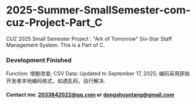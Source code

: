 # 2025-Summer-SmallSemester-com-cuz-Project-Part_C
CUZ 2025 Small Semester Project : "Ark of Tomorrow" Six-Star Staff Management System. This is a Part of C.

### Development Finished
Function: 增删改查; 
CSV Data: Updated to September 17, 2025; 
编码采用原始开发者本地编码格式，如遇乱码，自行解决.

#### Contact me: 2033842022@qq.com or dongshuyetang@gmail.com